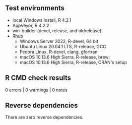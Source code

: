 ## Test environments

* local Windows install, R 4.2.1
* AppVeyor, R 4.2.2
* win-builder (devel, release, and oldrelease)
* Rhub
    + Windows Server 2022, R-devel, 64 bit
    + Ubuntu Linux 20.04.1 LTS, R-release, GCC
    + Fedora Linux, R-devel, clang, gfortran
    + macOS 10.13.6 High Sierra, R-release, brew; 
    + macOS 10.13.6 High Sierra, R-release, CRAN's setup
    
## R CMD check results

0 errors | 0 warnings | 0 notes


## Reverse dependencies

There are zero reverse dependencies. 
